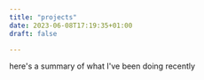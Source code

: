 ```yaml
---
title: "projects"
date: 2023-06-08T17:19:35+01:00
draft: false

---
```


here's a summary of what I've been doing recently
